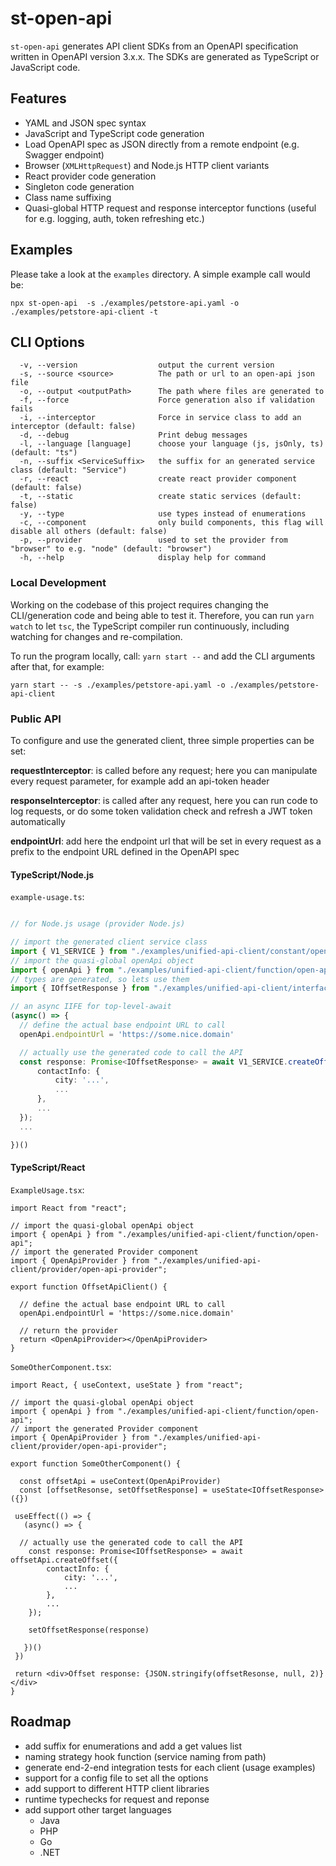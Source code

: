 # st-open-api

`st-open-api` generates API client SDKs from an OpenAPI specification written in OpenAPI version 3.x.x.
The SDKs are generated as TypeScript or JavaScript code.

## Features

- YAML and JSON spec syntax
- JavaScript and TypeScript code generation
- Load OpenAPI spec as JSON directly from a remote endpoint (e.g. Swagger endpoint)
- Browser (`XMLHttpRequest`) and Node.js HTTP client variants
- React provider code generation
- Singleton code generation
- Class name suffixing
- Quasi-global HTTP request and response interceptor functions (useful for e.g. logging, auth, token refreshing etc.)

## Examples

Please take a look at the `examples` directory. A simple example call would be:

`npx st-open-api  -s ./examples/petstore-api.yaml -o ./examples/petstore-api-client -t`

## CLI Options
````
  -v, --version                  output the current version
  -s, --source <source>          The path or url to an open-api json file
  -o, --output <outputPath>      The path where files are generated to
  -f, --force                    Force generation also if validation fails
  -i, --interceptor              Force in service class to add an interceptor (default: false)
  -d, --debug                    Print debug messages
  -l, --language [language]      choose your language (js, jsOnly, ts) (default: "ts")
  -n, --suffix <ServiceSuffix>   the suffix for an generated service class (default: "Service")
  -r, --react                    create react provider component (default: false)
  -t, --static                   create static services (default: false)
  -y, --type                     use types instead of enumerations
  -c, --component                only build components, this flag will disable all others (default: false)
  -p, --provider                 used to set the provider from "browser" to e.g. "node" (default: "browser")
  -h, --help                     display help for command
````

### Local Development

Working on the codebase of this project requires changing the CLI/generation code and being able to test it.
Therefore, you can run `yarn watch` to let `tsc`, the TypeScript compiler run continuously, including watching
for changes and re-compilation.

To run the program locally, call: `yarn start --` and add the CLI arguments after that, for example:

`yarn start -- -s ./examples/petstore-api.yaml -o ./examples/petstore-api-client`

### Public API

To configure and use the generated client, three simple properties can be set:

**requestInterceptor**: is called before any request; here you can manipulate every request parameter, for example add an api-token header

**responseInterceptor**: is called after any request, here you can run code to log requests, or do some token validation check and refresh a JWT token automatically

**endpointUrl**: add here the endpoint url that will be set in every request as a prefix to the endpoint URL defined in the OpenAPI spec

#### TypeScript/Node.js

`example-usage.ts`:
````ts

// for Node.js usage (provider Node.js)

// import the generated client service class
import { V1_SERVICE } from "./examples/unified-api-client/constant/open-api-services";
// import the quasi-global openApi object
import { openApi } from "./examples/unified-api-client/function/open-api";
// types are generated, so lets use them
import { IOffsetResponse } from "./examples/unified-api-client/interface/components/i-offset-response";

// an async IIFE for top-level-await
(async() => {
  // define the actual base endpoint URL to call
  openApi.endpointUrl = 'https://some.nice.domain'

  // actually use the generated code to call the API
  const response: Promise<IOffsetResponse> = await V1_SERVICE.createOffset({
      contactInfo: {
          city: '...',
          ...
      },
      ...
  });
  ...

})()

````

#### TypeScript/React

`ExampleUsage.tsx`:

````tsx
import React from "react";

// import the quasi-global openApi object
import { openApi } from "./examples/unified-api-client/function/open-api";
// import the generated Provider component
import { OpenApiProvider } from "./examples/unified-api-client/provider/open-api-provider";

export function OffsetApiClient() {

  // define the actual base endpoint URL to call
  openApi.endpointUrl = 'https://some.nice.domain'

  // return the provider
  return <OpenApiProvider></OpenApiProvider>
}
````

`SomeOtherComponent.tsx`:

````tsx
import React, { useContext, useState } from "react";

// import the quasi-global openApi object
import { openApi } from "./examples/unified-api-client/function/open-api";
// import the generated Provider component
import { OpenApiProvider } from "./examples/unified-api-client/provider/open-api-provider";

export function SomeOtherComponent() {

  const offsetApi = useContext(OpenApiProvider)
  const [offsetResonse, setOffsetResponse] = useState<IOffsetResponse>({})
 
 useEffect(() => {
   (async() => {

  // actually use the generated code to call the API
    const response: Promise<IOffsetResponse> = await offsetApi.createOffset({
        contactInfo: {
            city: '...',
            ...
        },
        ...
    });

    setOffsetResponse(response)

   })()
 })

 return <div>Offset response: {JSON.stringify(offsetResonse, null, 2)}</div>
}
````

## Roadmap
- add suffix for enumerations and add a get values list
- naming strategy hook function (service naming from path)
- generate end-2-end integration tests for each client (usage examples)
- support for a config file to set all the options
- add support to different HTTP client libraries
- runtime typechecks for request and reponse
- add support other target languages
    - Java
    - PHP
    - Go
    - .NET
